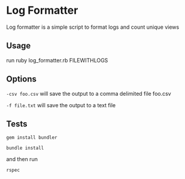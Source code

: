 # Log Formatter

Log formatter is a simple script to format logs and count unique views

## Usage

run ruby log_formatter.rb FILEWITHLOGS

## Options

`-csv foo.csv`
will save the output to a comma delimited file foo.csv

`-f file.txt`
will save the output to a text file

## Tests

`gem install bundler`

`bundle install`

and then run

`rspec`

